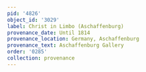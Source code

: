 ```yaml
---
pid: '4826'
object_id: '3029'
label: Christ in Limbo (Aschaffenburg)
provenance_date: Until 1814
provenance_location: Germany, Aschaffenburg
provenance_text: Aschaffenburg Gallery
order: '0285'
collection: provenance
---
```

